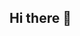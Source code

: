 ## Hi there 👋

<!--
**HeinThuAung-11/HeinThuAung-11** is a ✨ _special_ ✨ repository because its `README.md` (this file) appears on your GitHub profile.

Here are some ideas to get you started:
[![Hein Thu's GitHub stats](https://github-readme-stats.vercel.app/api?username=HeinThuAung-11&show_icons=true)](https://github.com/anuraghazra/github-readme-stats)
- 🔭 I’m currently working on ...
- 🌱 I’m currently learning ...
- 👯 I’m looking to collaborate on ...
- 🤔 I’m looking for help with ...
- 💬 Ask me about ...
- 📫 How to reach me: ...
- 😄 Pronouns: ...
- ⚡ Fun fact: ...
-->
